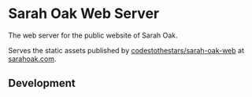 # Sarah Oak Web Server
The web server for the public website of Sarah Oak.

Serves the static assets published by [codestothestars/sarah-oak-web](https://github.com/codestothestars/sarah-oak-web) at [sarahoak.com](http://sarahoak.com).

## Development

